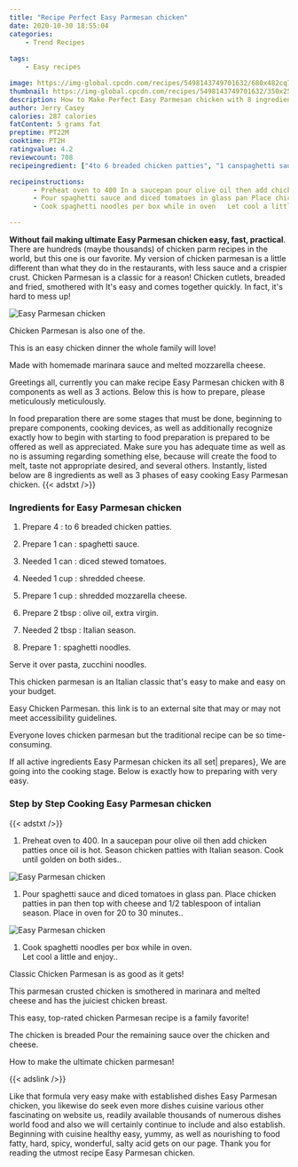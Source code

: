 ```yaml
---
title: "Recipe Perfect Easy Parmesan chicken"
date: 2020-10-30 18:55:04
categories:
    - Trend Recipes
    
tags:
    - Easy recipes

image: https://img-global.cpcdn.com/recipes/5498143749701632/680x482cq70/easy-parmesan-chicken-recipe-main-photo.jpg
thumbnail: https://img-global.cpcdn.com/recipes/5498143749701632/350x250cq70/easy-parmesan-chicken-recipe-main-photo.jpg
description: How to Make Perfect Easy Parmesan chicken with 8 ingredients and 3 stages of easy cooking.
author: Jerry Casey
calories: 287 calories
fatContent: 5 grams fat
preptime: PT22M
cooktime: PT2H
ratingvalue: 4.2
reviewcount: 708
recipeingredient: ["4to 6 breaded chicken patties", "1 canspaghetti sauce", "1 candiced stewed tomatoes", "1 cupshredded cheese", "1 cupshredded mozzarella cheese", "2 tbspolive oil extra virgin", "2 tbspItalian season", "1spaghetti noodles"]

recipeinstructions: 
      - Preheat oven to 400 In a saucepan pour olive oil then add chicken patties once oil is hot Season chicken patties with Italian season  Cook until golden on both sides 
      - Pour spaghetti sauce and diced tomatoes in glass pan Place chicken patties in pan then top with cheese and 12 tablespoon of intalian season  Place in oven for 20 to 30 minutes 
      - Cook spaghetti noodles per box while in oven   Let cool a little and enjoy

---
```




**Without fail making ultimate Easy Parmesan chicken easy, fast, practical**. There are hundreds (maybe thousands) of chicken parm recipes in the world, but this one is our favorite. My version of chicken parmesan is a little different than what they do in the restaurants, with less sauce and a crispier crust. Chicken Parmesan is a classic for a reason! Chicken cutlets, breaded and fried, smothered with It&#39;s easy and comes together quickly. In fact, it&#39;s hard to mess up!


![Easy Parmesan chicken](https://img-global.cpcdn.com/recipes/5498143749701632/680x482cq70/easy-parmesan-chicken-recipe-main-photo.jpg "Easy Parmesan chicken")



Chicken Parmesan is also one of the.

This is an easy chicken dinner the whole family will love!

Made with homemade marinara sauce and melted mozzarella cheese.


Greetings all, currently you can make recipe Easy Parmesan chicken with 8 components as well as 3 actions. Below this is how to prepare, please meticulously meticulously.

In food preparation there are some stages that must be done, beginning to prepare components, cooking devices, as well as additionally recognize exactly how to begin with starting to food preparation is prepared to be offered as well as appreciated. Make sure you has adequate time as well as no is assuming regarding something else, because will create the food to melt, taste not appropriate desired, and several others. Instantly, listed below are 8 ingredients as well as 3 phases of easy cooking Easy Parmesan chicken.
{{< adstxt />}}

### Ingredients for Easy Parmesan chicken


1. Prepare 4 : to 6 breaded chicken patties.

1. Prepare 1 can : spaghetti sauce.

1. Needed 1 can : diced stewed tomatoes.

1. Needed 1 cup : shredded cheese.

1. Prepare 1 cup : shredded mozzarella cheese.

1. Prepare 2 tbsp : olive oil, extra virgin.

1. Needed 2 tbsp : Italian season.

1. Prepare 1 : spaghetti noodles.


Serve it over pasta, zucchini noodles.

This chicken parmesan is an Italian classic that&#39;s easy to make and easy on your budget.

Easy Chicken Parmesan. this link is to an external site that may or may not meet accessibility guidelines.

Everyone loves chicken parmesan but the traditional recipe can be so time-consuming.


If all active ingredients Easy Parmesan chicken its all set| prepares}, We are going into the cooking stage. Below is exactly how to preparing with very easy.

### Step by Step Cooking Easy Parmesan chicken

{{< adstxt />}}


1. Preheat oven to 400. In a saucepan pour olive oil then add chicken patties once oil is hot. Season chicken patties with Italian season.  Cook until golden on both sides..



![Easy Parmesan chicken](https://img-global.cpcdn.com/steps/6634159730589696/160x128cq70/easy-parmesan-chicken-recipe-step-1-photo.jpg" "Easy Parmesan chicken")



1. Pour spaghetti sauce and diced tomatoes in glass pan. Place chicken patties in pan then top with cheese and 1/2 tablespoon of intalian season.  Place in oven for 20 to 30 minutes..



![Easy Parmesan chicken](https://img-global.cpcdn.com/steps/5694705025155072/160x128cq70/easy-parmesan-chicken-recipe-step-2-photo.jpg" "Easy Parmesan chicken")



1. Cook spaghetti noodles per box while in oven.  
 Let cool a little and enjoy..




Classic Chicken Parmesan is as good as it gets!

This parmesan crusted chicken is smothered in marinara and melted cheese and has the juiciest chicken breast.

This easy, top-rated chicken Parmesan recipe is a family favorite!

The chicken is breaded Pour the remaining sauce over the chicken and cheese.

How to make the ultimate chicken parmesan!


{{< adslink />}}

Like that formula very easy make with established dishes Easy Parmesan chicken, you likewise do seek even more dishes cuisine various other fascinating on website us, readily available thousands of numerous dishes world food and also we will certainly continue to include and also establish. Beginning with cuisine healthy easy, yummy, as well as nourishing to food fatty, hard, spicy, wonderful, salty acid gets on our page. Thank you for reading the utmost recipe Easy Parmesan chicken.
